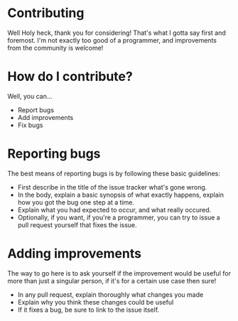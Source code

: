 # Contributing
Well Holy heck, thank you for considering! That's what I gotta say first and foremost. I'm not exactly too good of a programmer, and improvements from the community is welcome!

# How do I contribute?
Well, you can...
* Report bugs
* Add improvements
* Fix bugs

# Reporting bugs
The best means of reporting bugs is by following these basic guidelines:

* First describe in the title of the issue tracker what's gone wrong.
* In the body, explain a basic synopsis of what exactly happens, explain how you got the bug one step at a time.
* Explain what you had expected to occur, and what really occured.
* Optionally, if you want, if you're a programmer, you can try to issue a pull request yourself that fixes the issue.

# Adding improvements
The way to go here is to ask yourself if the improvement would be useful for more than just a singular person, if it's for a certain use case then sure!

* In any pull request, explain thoroughly what changes you made
* Explain why you think these changes could be useful
* If it fixes a bug, be sure to link to the issue itself.
